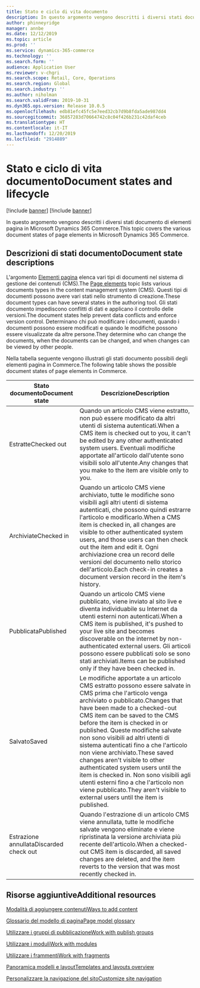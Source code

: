```yaml
---
title: Stato e ciclo di vita documento
description: In questo argomento vengono descritti i diversi stati documento di elementi pagina in Microsoft Dynamics 365 Commerce.
author: phinneyridge
manager: annbe
ms.date: 12/12/2019
ms.topic: article
ms.prod: ''
ms.service: dynamics-365-commerce
ms.technology: ''
ms.search.form: ''
audience: Application User
ms.reviewer: v-chgri
ms.search.scope: Retail, Core, Operations
ms.search.region: Global
ms.search.industry: ''
ms.author: niholman
ms.search.validFrom: 2019-10-31
ms.dyn365.ops.version: Release 10.0.5
ms.openlocfilehash: edb81efc45fc5e7eed32cb7d9b8fda5ade987dd4
ms.sourcegitcommit: 36857283d70664742c8c04f426b231c42daf4ceb
ms.translationtype: HT
ms.contentlocale: it-IT
ms.lasthandoff: 12/20/2019
ms.locfileid: "2914889"
---
```

# <a name="document-states-and-lifecycle"></a><span data-ttu-id="6fd71-103">Stato e ciclo di vita documento</span><span class="sxs-lookup"><span data-stu-id="6fd71-103">Document states and lifecycle</span></span>

[!include [banner](includes/preview-banner.md)]
[!include [banner](includes/banner.md)]

<span data-ttu-id="6fd71-104">In questo argomento vengono descritti i diversi stati documento di elementi pagina in Microsoft Dynamics 365 Commerce.</span><span class="sxs-lookup"><span data-stu-id="6fd71-104">This topic covers the various document states of page elements in Microsoft Dynamics 365 Commerce.</span></span>

## <a name="document-state-descriptions"></a><span data-ttu-id="6fd71-105">Descrizioni di stati documento</span><span class="sxs-lookup"><span data-stu-id="6fd71-105">Document state descriptions</span></span>

<span data-ttu-id="6fd71-106">L'argomento [Elementi pagina](page-elements-overview.md) elenca vari tipi di documenti nel sistema di gestione dei contenuti (CMS).</span><span class="sxs-lookup"><span data-stu-id="6fd71-106">The [Page elements](page-elements-overview.md) topic lists various documents types in the content management system (CMS).</span></span> <span data-ttu-id="6fd71-107">Questi tipi di documenti possono avere vari stati nello strumento di creazione.</span><span class="sxs-lookup"><span data-stu-id="6fd71-107">These document types can have several states in the authoring tool.</span></span> <span data-ttu-id="6fd71-108">Gli stati documento impediscono conflitti di dati e applicano il controllo delle versioni.</span><span class="sxs-lookup"><span data-stu-id="6fd71-108">The document states help prevent data conflicts and enforce version control.</span></span> <span data-ttu-id="6fd71-109">Determinano chi può modificare i documenti, quando i documenti possono essere modificati e quando le modifiche possono essere visualizzate da altre persone.</span><span class="sxs-lookup"><span data-stu-id="6fd71-109">They determine who can change the documents, when the documents can be changed, and when changes can be viewed by other people.</span></span>

<span data-ttu-id="6fd71-110">Nella tabella seguente vengono illustrati gli stati documento possibili degli elementi pagina in Commerce.</span><span class="sxs-lookup"><span data-stu-id="6fd71-110">The following table shows the possible document states of page elements in Commerce.</span></span>

| <span data-ttu-id="6fd71-111">Stato documento</span><span class="sxs-lookup"><span data-stu-id="6fd71-111">Document state</span></span> | <span data-ttu-id="6fd71-112">Descrizione</span><span class="sxs-lookup"><span data-stu-id="6fd71-112">Description</span></span> |
|---|---|
| <span data-ttu-id="6fd71-113">Estratte</span><span class="sxs-lookup"><span data-stu-id="6fd71-113">Checked out</span></span> | <span data-ttu-id="6fd71-114">Quando un articolo CMS viene estratto, non può essere modificato da altri utenti di sistema autenticati.</span><span class="sxs-lookup"><span data-stu-id="6fd71-114">When a CMS item is checked out to you, it can't be edited by any other authenticated system users.</span></span> <span data-ttu-id="6fd71-115">Eventuali modifiche apportate all'articolo dall'utente sono visibili solo all'utente.</span><span class="sxs-lookup"><span data-stu-id="6fd71-115">Any changes that you make to the item are visible only to you.</span></span> |
| <span data-ttu-id="6fd71-116">Archiviate</span><span class="sxs-lookup"><span data-stu-id="6fd71-116">Checked in</span></span> | <span data-ttu-id="6fd71-117">Quando un articolo CMS viene archiviato, tutte le modifiche sono visibili agli altri utenti di sistema autenticati, che possono quindi estrarre l'articolo e modificarlo.</span><span class="sxs-lookup"><span data-stu-id="6fd71-117">When a CMS item is checked in, all changes are visible to other authenticated system users, and those users can then check out the item and edit it.</span></span> <span data-ttu-id="6fd71-118">Ogni archiviazione crea un record delle versioni del documento nello storico dell'articolo.</span><span class="sxs-lookup"><span data-stu-id="6fd71-118">Each check-in creates a document version record in the item's history.</span></span> |
| <span data-ttu-id="6fd71-119">Pubblicata</span><span class="sxs-lookup"><span data-stu-id="6fd71-119">Published</span></span> | <span data-ttu-id="6fd71-120">Quando un articolo CMS viene pubblicato, viene inviato al sito live e diventa individuabile su Internet da utenti esterni non autenticati.</span><span class="sxs-lookup"><span data-stu-id="6fd71-120">When a CMS item is published, it's pushed to your live site and becomes discoverable on the internet by non-authenticated external users.</span></span> <span data-ttu-id="6fd71-121">Gli articoli possono essere pubblicati solo se sono stati archiviati.</span><span class="sxs-lookup"><span data-stu-id="6fd71-121">Items can be published only if they have been checked in.</span></span> |
| <span data-ttu-id="6fd71-122">Salvato</span><span class="sxs-lookup"><span data-stu-id="6fd71-122">Saved</span></span> | <span data-ttu-id="6fd71-123">Le modifiche apportate a un articolo CMS estratto possono essere salvate in CMS prima che l'articolo venga archiviato o pubblicato.</span><span class="sxs-lookup"><span data-stu-id="6fd71-123">Changes that have been made to a checked-out CMS item can be saved to the CMS before the item is checked in or published.</span></span> <span data-ttu-id="6fd71-124">Queste modifiche salvate non sono visibili ad altri utenti di sistema autenticati fino a che l'articolo non viene archiviato.</span><span class="sxs-lookup"><span data-stu-id="6fd71-124">These saved changes aren't visible to other authenticated system users until the item is checked in.</span></span> <span data-ttu-id="6fd71-125">Non sono visibili agli utenti esterni fino a che l'articolo non viene pubblicato.</span><span class="sxs-lookup"><span data-stu-id="6fd71-125">They aren't visible to external users until the item is published.</span></span> |
| <span data-ttu-id="6fd71-126">Estrazione annullata</span><span class="sxs-lookup"><span data-stu-id="6fd71-126">Discarded check out</span></span> | <span data-ttu-id="6fd71-127">Quando l'estrazione di un articolo CMS viene annullata, tutte le modifiche salvate vengono eliminate e viene ripristinata la versione archiviata più recente dell'articolo.</span><span class="sxs-lookup"><span data-stu-id="6fd71-127">When a checked-out CMS item is discarded, all saved changes are deleted, and the item reverts to the version that was most recently checked in.</span></span> |

## <a name="additional-resources"></a><span data-ttu-id="6fd71-128">Risorse aggiuntive</span><span class="sxs-lookup"><span data-stu-id="6fd71-128">Additional resources</span></span>

[<span data-ttu-id="6fd71-129">Modalità di aggiungere contenuti</span><span class="sxs-lookup"><span data-stu-id="6fd71-129">Ways to add content</span></span>](add-manage-content.md)

[<span data-ttu-id="6fd71-130">Glossario del modello di pagina</span><span class="sxs-lookup"><span data-stu-id="6fd71-130">Page model glossary</span></span>](page-elements-overview.md)

[<span data-ttu-id="6fd71-131">Utilizzare i gruppi di pubblicazione</span><span class="sxs-lookup"><span data-stu-id="6fd71-131">Work with publish groups</span></span>](publish-groups.md)

[<span data-ttu-id="6fd71-132">Utilizzare i moduli</span><span class="sxs-lookup"><span data-stu-id="6fd71-132">Work with modules</span></span>](work-with-modules.md)

[<span data-ttu-id="6fd71-133">Utilizzare i frammenti</span><span class="sxs-lookup"><span data-stu-id="6fd71-133">Work with fragments</span></span>](work-with-fragments.md)

[<span data-ttu-id="6fd71-134">Panoramica modelli e layout</span><span class="sxs-lookup"><span data-stu-id="6fd71-134">Templates and layouts overview</span></span>](templates-layouts-overview.md)

[<span data-ttu-id="6fd71-135">Personalizzare la navigazione del sito</span><span class="sxs-lookup"><span data-stu-id="6fd71-135">Customize site navigation</span></span>](customize-site-navigation.md)
